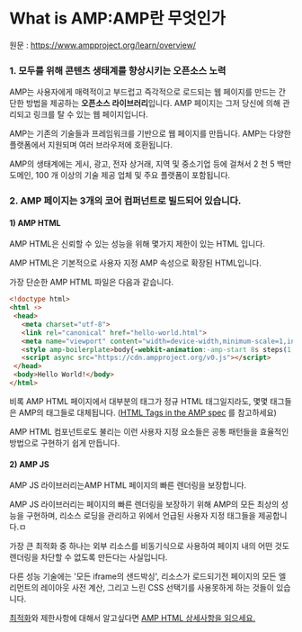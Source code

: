 # What is AMP:AMP란 무엇인가

원문 : https://www.ampproject.org/learn/overview/

### 1. 모두를 위해 콘텐츠 생태계를 향상시키는 오픈소스 노력

AMP는 사용자에게 매력적이고 부드럽고 즉각적으로 로드되는 웹 페이지를 만드는 간단한 방법을 제공하는 **오픈소스 라이브러리**입니다. AMP 페이지는 그저 당신에 의해 관리되고 링크를 탈 수 있는 웹 페이지입니다.

AMP는 기존의 기술들과 프레임워크를 기반으로 웹 페이지를 만듭니다. AMP는 다양한 플랫폼에서 지원되며 여러 브라우저에 호환됩니다.

AMP의 생태계에는 게시, 광고, 전자 상거래, 지역 및 중소기업 등에  걸쳐서 2 천 5 백만 도메인, 100 개 이상의 기술 제공 업체 및 주요 플랫폼이 포함됩니다.

### 2. AMP 페이지는 3개의 코어 컴퍼넌트로 빌드되어 있습니다.

#### 1) AMP HTML

AMP HTML은 신뢰할 수 있는 성능을 위해 몇가지 제한이 있는 HTML 입니다.

AMP HTML은 기본적으로 사용자 지정 AMP 속성으로 확장된 HTML입니다.

가장 단순한 AMP HTML 파일은 다음과 같습니다.

```html
<!doctype html>
<html ⚡>
 <head>
   <meta charset="utf-8">
   <link rel="canonical" href="hello-world.html">
   <meta name="viewport" content="width=device-width,minimum-scale=1,initial-scale=1">
   <style amp-boilerplate>body{-webkit-animation:-amp-start 8s steps(1,end) 0s 1 normal both;-moz-animation:-amp-start 8s steps(1,end) 0s 1 normal both;-ms-animation:-amp-start 8s steps(1,end) 0s 1 normal both;animation:-amp-start 8s steps(1,end) 0s 1 normal both}@-webkit-keyframes -amp-start{from{visibility:hidden}to{visibility:visible}}@-moz-keyframes -amp-start{from{visibility:hidden}to{visibility:visible}}@-ms-keyframes -amp-start{from{visibility:hidden}to{visibility:visible}}@-o-keyframes -amp-start{from{visibility:hidden}to{visibility:visible}}@keyframes -amp-start{from{visibility:hidden}to{visibility:visible}}</style><noscript><style amp-boilerplate>body{-webkit-animation:none;-moz-animation:none;-ms-animation:none;animation:none}</style></noscript>
   <script async src="https://cdn.ampproject.org/v0.js"></script>
 </head>
 <body>Hello World!</body>
</html>
```

비록 AMP HTML 페이지에서 대부분의 태그가 정규 HTML 태그일지라도, 몇몇 태그들은 AMP의 태그들로 대체됩니다. ([HTML Tags in the AMP spec](https://www.ampproject.org/docs/reference/spec.html) 를 참고하세요)

AMP HTML 컴포넌트로도 불리는 이런 사용자 지정 요소들은 공통 패턴들을 효율적인 방법으로 구현하기 쉽게 만듭니다.



#### 2) AMP JS

AMP JS 라이브러리는AMP HTML 페이지의 빠른 렌더링을 보장합니다.

AMP JS 라이브러리는 페이지의 빠른 렌더링을 보장하기 위해 AMP의 모든 최상의 성능을 구현하며, 리소스 로딩을 관리하고 위에서 언급된 사용자 지정 태그들을 제공합니다.ㅁ

가장 큰 최적화 중 하나는 외부 리소스를 비동기식으로 사용하여 페이지 내의 어떤 것도 렌더링을 차단할 수 없도록 만든다는 사실입니다.

다른 성능 기술에는 '모든 iframe의 샌드박싱', 리소스가 로드되기전 페이지의 모든 엘리먼트의 레이아웃 사전 계산, 그리고 느린 CSS 선택기를 사용못하게 하는 것들이 있습니다.

[최적화](https://www.ampproject.org/learn/about-how/)와 제한사항에 대해서 알고싶다면 [AMP HTML 상세사항을 읽으세요.](https://www.ampproject.org/docs/reference/spec.html)

